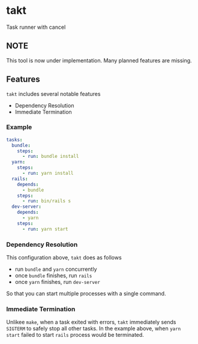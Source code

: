 # takt

Task runner with cancel

## NOTE

This tool is now under implementation. Many planned features are missing.

## Features

`takt` includes several notable features
- Dependency Resolution
- Immediate Termination

### Example

```yaml
tasks:
  bundle:
    steps:
      - run: bundle install
  yarn:
    steps:
      - run: yarn install
  rails:
    depends:
      - bundle
    steps:
      - run: bin/rails s
  dev-server:
    depends:
      - yarn
    steps:
      - run: yarn start
```

### Dependency Resolution

This configuration above, `takt` does as follows
- run `bundle` and `yarn` concurrently
- once `bundle` finishes, run `rails`
- once `yarn` finishes, run `dev-server`

So that you can start multiple processes with a single command.

### Immediate Termination

Unlikee `make`, when a task exited with errors, `takt` immediately sends `SIGTERM` to safely stop all other tasks.
In the example above, when `yarn start` failed to start `rails` process would be terminated.
